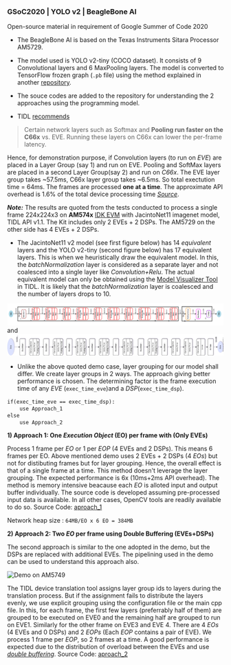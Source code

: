 ### GSoC2020 | YOLO v2 | BeagleBone AI 

Open-source material in requirement of Google Summer of Code 2020

* The BeagleBone AI is based on the Texas Instruments Sitara Processor AM5729.

* The model used is YOLO v2-tiny (COCO dataset). It consists of 9 Convolutional layers and 6 MaxPooling layers. The model is converted to TensorFlow frozen graph (`.pb` file) using the method explained in another [repository](). 

* The souce codes are added to the repository for understanding the 2 approaches using the programming model.

* TIDL [recommends](http://downloads.ti.com/mctools/esd/docs/tidl-api/using_api.html#frame-split-across-eos) 
> Certain network layers such as Softmax and **Pooling run faster on the C66x** vs. EVE. Running these layers on C66x can lower the per-frame latency.

 Hence, for demonstration purpose, if Convolution layers (to run on _EVE_) are placed in a Layer Group (say 1) and run on EVE. Pooling and SoftMax layers are placed in a second Layer Group(say 2) and run on _C66x_. The EVE layer group takes ~57.5ms, C66x layer group takes ~6.5ms. So total exectution time = 64ms. The frames are processed **one at a time**. The approximate API overhead is 1.6% of the total device processing time _[Source](http://downloads.ti.com/mctools/esd/docs/tidl-api/example.html#imagenet)_. 

_**Note:**_ The results are quoted from the tests conducted to process a single frame 224x224x3 on **AM574x** [IDK EVM](https://www.ti.com/tool/TMDSIDK574) with JacintoNet11 imagenet model, TIDL API v1.1. 
The Kit includes only 2 EVEs + 2 DSPs. The AM5729 on the other side has 4 EVEs + 2 DSPs.

* The JacintoNet11 v2 model (see first figure below) has 14 _equivalent_ layers and the YOLO v2-tiny (second figure below) has 17 equivalent layers. This is when we heuristically draw the equivalent model. In this, the _batchNormalization_ layer is considered as a separate layer and not coalesced into a single layer like _Convolution+Relu_. The actual equivalent model can only be obtained using the [Model Visualizer Tool]() in TIDL. It is likely that the _batchNormalization_ layer is coalesced and the number of layers drops to 10.

![JacintoNet11v2](https://github.com/PrashantDandriyal/GSoC2020_YOLOModelsOnTheBB_AI/blob/master/Jacinto11v2.png) and ![yolov2tiny](https://github.com/PrashantDandriyal/GSoC2020_YOLOModelsOnTheBB_AI/blob/master/yolov2Tiny_arch.png)

* Unlike the above quoted demo case, layer grouping for our model shall differ. We create layer groups in 2 ways. The approach giving better performance is chosen. The determining factor is the frame execution time of any _EVE_ (`exec_time_eve`)and a _DSP_(`exec_time_dsp`).

```
if(exec_time_eve == exec_time_dsp):
	use Approach_1
else
	use Approach_2
```

 **1) Approach 1: One _Execution Object_ (EO) per frame with (Only EVEs)** 

 Process 1 frame per _EO_ or 1 per _EOP_ (4 EVEs and 2 DSPs). This means 6 frames per EO. Above mentioned demo uses 2 EVEs + 2 DSPs (4 _EOs_) but not for distibuting frames but for layer grouping. Hence, the overall effect is that of a single frame at a time. This method doesn't leverage the layer grouping. The expected performance is 6x (10ms+2ms API overhead). The method is memory intensive beacause each _EO_ is alloted input and output buffer individually. The source code is developed assuming pre-processed input data is available. In all other cases, OpenCV tools are readily available to do so.
 Source Code: [aproach_1]()

Network heap size : `64MB/EO x 6 EO = 384MB`

  **2) Approach 2: Two _EO_ per frame using Double Buffering (EVEs+DSPs)**

The second approach is similar to the one adopted in the demo, but the DSPs are replaced with additional EVEs. The pipelining used in the demo can be used to understand this approach also.

![Demo on AM5749](http://downloads.ti.com/mctools/esd/docs/tidl-api/_images/tidl-frame-across-eos-opt.png)

The TIDL device translation tool assigns layer group ids to layers during the translation process. But if the assignment fails to distribute the layers evenly, we use explicit grouping using the configuration file or the main cpp file. In this, for each frame, the first few layers (preferrably half of them) are grouped to be executed on EVE0 and the remaining half are grouped to run on EVE1. Similarly for the other frame on EVE3 and EVE 4. There are 4 _EOs_ (4 EVEs and 0 DSPs) and 2 _EOPs_ (Each _EOP_ contains a pair of EVE). We process 1 frame per _EOP_, so 2 frames at a time. A good performance is expected due to the  distribution of overload between the EVEs and use  [_double buffering_](http://downloads.ti.com/mctools/esd/docs/tidl-api/using_api.html#using-eops-for-double-buffering). 
Source Code: [aproach_2]()


 


